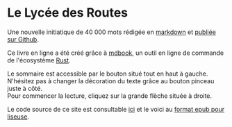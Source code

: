 # Le Lycée des Routes

Une nouvelle initiatique de 40 000 mots rédigée en [markdown](https://fr.wikipedia.org/wiki/Markdown) et [publiée sur Github](https://github.com/Keksoj/lyceedesroutes).

Ce livre en ligne a été créé grâce à [mdbook](https://rust-lang-nursery.github.io/mdBook/index.html),
un outil en ligne de commande de l'écosystème [Rust](https://www.rust-lang.org/).

Le sommaire est accessible par le bouton situé tout en haut à gauche.
N'hésitez pas à changer la décoration du texte grâce au bouton pinceau juste à côté.  
Pour commencer la lecture, cliquez sur la grande flèche située à droite.

Le code source de ce site est consultable [ici](https://github.com/Keksoj/lyceedesroutes) et le voici au [format epub pour liseuse](https://github.com/Keksoj/lyceedesroutes/raw/master/lelyceedesroutes.epub).
